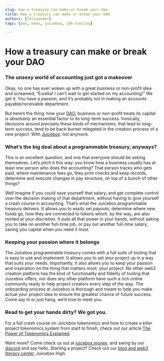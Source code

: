 ```yaml
---
slug: how-a-treasury-can-make-or-break-your-dao
title: How a treasury can make or break your DAO
authors: [felixander]
tags: [dao, news, juicebox, jbh-tooling]

---
```


# How a treasury can make or break your DAO

### The unsexy world of accounting just got a makeover

Okay, no one has ever woken up with a great business or non-profit idea and screamed, “Eureka! I can’t wait to get started on my accounting!” We get it. You have a passion, and it’s probably not in making an accounts payable/receivable department.

But here’s the thing: how your [DAO](https://info.juicebox.money/blog/daolicious-tips-for-starting-your-first-dao), business or non-profit treats its capital is *absolutely* an essential factor to its long-term success. Ironically, decisions around precisely these kinds of mechanisms, that lead to long-term success, tend to be back-burner relegated in the creation process of a new project. With [Juicebox](https://info.juicebox.money/blog/juicebox-the-token-minting-powerhouse): not anymore.

### What’s the big deal about a programmable treasury, anyways?

This is an excellent question, and one that everyone should be asking themselves. Let’s pitch it this way: you know how a business usually has at least one person who does the accounting? That person tracks who gets paid, where maintenance fees go, they print checks and keep records, determine and execute changes in pay structure, on top of a bunch of other things?

Well imagine if you could save yourself that salary, and get complete control over the decision making of that department, without having to give yourself a crash course in accounting. That’s what the Juicebox programmable treasury delivers. It allows you to easily set payouts, determine where new funds go, how they are connected to tokens which, by the way, are also minted at your discretion. It puts all that power in your hands, without asking you to take on another full-time job, or pay out another full-time salary, saving you capital when you need it most.

### Keeping your passion where it belongs

The Juicebox programmable treasury comes with a full suite of tooling that is easy to use and implement. It allows you to set your project up in a way that suits your needs. Importantly, it also allows you to keep your passion and inspiration on the thing that matters most: your project. No other web3 creation platform has the kind of functionality and fidelity of tooling that Juicebox offers, nor does any other platform have such a rich online community ready to help project creators every step of the way. The onboarding process at Juicebox is thorough and meant to help you make actual your project idea to ensure the greatest chance of future success. Come say hi or just hang, we’d love to meet you.

### Read to get your hands dirty? We got you.

For a full crash course on Juicebox tokenomics and how to create a killer project tokenomics system from start to finish, check out our article [The Power of Tokenomics Explained](https://info.juicebox.money/blog/the-power-of-tokenomics-explained).

Want more? Come check us out at [juicebox.money](http://juicebox.money), and swing by our [discord](https://discord.gg/WKNztrUq) and say hello. Starting a project? Check out our [blog and web3 literacy center](http://info.juicebox.money), Juicebox High.
